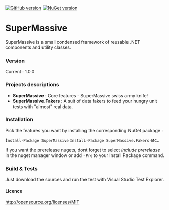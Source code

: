[![GitHub version](https://badge.fury.io/gh/PulsarBlow%2Fsupermassive.svg)](http://badge.fury.io/gh/PulsarBlow%2Fsupermassive) [![NuGet version](https://badge.fury.io/nu/supermassive.svg)](http://badge.fury.io/nu/supermassive)

# SuperMassive

SuperMassive is a small condensed framework of reusable .NET components and utility classes.

### Version

Current : 1.0.0

### Projects descriptions

* **SuperMassive** : Core features - SuperMassive swiss army knife!
* **SuperMassive.Fakers** : A suit of data fakers to feed your hungry unit tests with "almost" real data.

### Installation

Pick the features you want by installing the corresponding NuGet package :


```Ìnstall-Package SuperMassive```
```Ìnstall-Package SuperMassive.Fakers```
etc..

If you want the prerelease nugets, dont forget to select *Include prerelease* in the nuget manager window or add ```-Pre``` to your Install Package command.

### Build & Tests

Just download the sources and run the test with Visual Studio Test Explorer.


#### Licence

http://opensource.org/licenses/MIT
